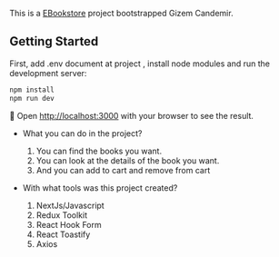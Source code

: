 This is a [EBookstore](https://ebookstore-one.vercel.app/) project bootstrapped Gizem Candemir.

## Getting Started

First, add .env document at project , install node modules and run the development server:

```bash
npm install
npm run dev
```

🎉 Open [http://localhost:3000](http://localhost:3000) with your browser to see the result.

- What you can do in the project?
  1. You can find the books you want.
  2. You can look at the details of the book you want.
  3. And you can add to cart and remove from cart
     
- With what tools was this project created?  
  1. NextJs/Javascript
  2. Redux Toolkit
  3. React Hook Form
  4. React Toastify
  5. Axios

